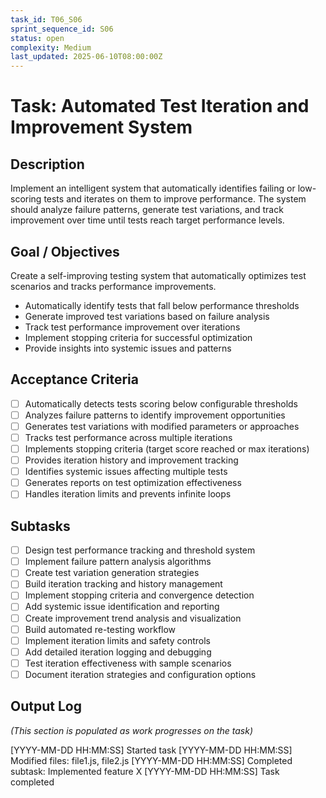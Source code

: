 ```yaml
---
task_id: T06_S06
sprint_sequence_id: S06
status: open
complexity: Medium
last_updated: 2025-06-10T08:00:00Z
---
```


# Task: Automated Test Iteration and Improvement System

## Description
Implement an intelligent system that automatically identifies failing or low-scoring tests and iterates on them to improve performance. The system should analyze failure patterns, generate test variations, and track improvement over time until tests reach target performance levels.

## Goal / Objectives
Create a self-improving testing system that automatically optimizes test scenarios and tracks performance improvements.
- Automatically identify tests that fall below performance thresholds
- Generate improved test variations based on failure analysis
- Track test performance improvement over iterations
- Implement stopping criteria for successful optimization
- Provide insights into systemic issues and patterns

## Acceptance Criteria
- [ ] Automatically detects tests scoring below configurable thresholds
- [ ] Analyzes failure patterns to identify improvement opportunities
- [ ] Generates test variations with modified parameters or approaches
- [ ] Tracks test performance across multiple iterations
- [ ] Implements stopping criteria (target score reached or max iterations)
- [ ] Provides iteration history and improvement tracking
- [ ] Identifies systemic issues affecting multiple tests
- [ ] Generates reports on test optimization effectiveness
- [ ] Handles iteration limits and prevents infinite loops

## Subtasks
- [ ] Design test performance tracking and threshold system
- [ ] Implement failure pattern analysis algorithms
- [ ] Create test variation generation strategies
- [ ] Build iteration tracking and history management
- [ ] Implement stopping criteria and convergence detection
- [ ] Add systemic issue identification and reporting
- [ ] Create improvement trend analysis and visualization
- [ ] Build automated re-testing workflow
- [ ] Implement iteration limits and safety controls
- [ ] Add detailed iteration logging and debugging
- [ ] Test iteration effectiveness with sample scenarios
- [ ] Document iteration strategies and configuration options

## Output Log
*(This section is populated as work progresses on the task)*

[YYYY-MM-DD HH:MM:SS] Started task
[YYYY-MM-DD HH:MM:SS] Modified files: file1.js, file2.js
[YYYY-MM-DD HH:MM:SS] Completed subtask: Implemented feature X
[YYYY-MM-DD HH:MM:SS] Task completed